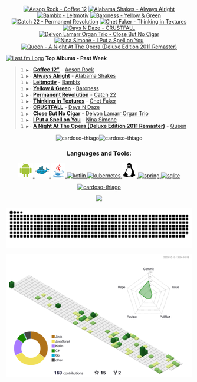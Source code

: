 <!-- lastfm -->
<p align="center"><a href="https://www.last.fm/music/Aesop+Rock/Coffee+12%22"><img src="https://lastfm.freetls.fastly.net/i/u/64s/ea13cdbf1dc44f29a509b7e92c034711.jpg" title="Aesop Rock - Coffee 12""></a> <a href="https://www.last.fm/music/Alabama+Shakes/Always+Alright"><img src="https://lastfm.freetls.fastly.net/i/u/64s/39bb1c50a03a679db897f18e674fe34e.jpg" title="Alabama Shakes - Always Alright"></a> <a href="https://www.last.fm/music/Bambix/Leitmotiv"><img src="https://lastfm.freetls.fastly.net/i/u/64s/27df840c29bffd7ed158f07929af052c.jpg" title="Bambix - Leitmotiv"></a> <a href="https://www.last.fm/music/Baroness/Yellow+&+Green"><img src="https://lastfm.freetls.fastly.net/i/u/64s/a0270bb85ce549649d99dcfaa6375030.png" title="Baroness - Yellow & Green"></a> <a href="https://www.last.fm/music/Catch+22/Permanent+Revolution"><img src="https://lastfm.freetls.fastly.net/i/u/64s/0f82491d2a9d48c38eed9125f2820a20.jpg" title="Catch 22 - Permanent Revolution"></a> <a href="https://www.last.fm/music/Chet+Faker/Thinking+in+Textures"><img src="https://lastfm.freetls.fastly.net/i/u/64s/48a8c26860c247fec72486df6277d17c.png" title="Chet Faker - Thinking in Textures"></a> <a href="https://www.last.fm/music/Days+N+Daze/CRUSTFALL"><img src="https://lastfm.freetls.fastly.net/i/u/64s/581d4400760d1a3730f6f4cf58b020e8.jpg" title="Days N Daze - CRUSTFALL"></a> <a href="https://www.last.fm/music/Delvon+Lamarr+Organ+Trio/Close+But+No+Cigar"><img src="https://lastfm.freetls.fastly.net/i/u/64s/0d89fede15888a6df150b6475b9be583.jpg" title="Delvon Lamarr Organ Trio - Close But No Cigar"></a> <a href="https://www.last.fm/music/Nina+Simone/I+Put+a+Spell+on+You"><img src="https://lastfm.freetls.fastly.net/i/u/64s/36ce8d02b77ef674d05fb4cca94a2706.jpg" title="Nina Simone - I Put a Spell on You"></a> <a href="https://www.last.fm/music/Queen/A+Night+At+The+Opera+(Deluxe+Edition+2011+Remaster)"><img src="https://lastfm.freetls.fastly.net/i/u/64s/35f52fbeaf9e4c2bccc09116b8777483.jpg" title="Queen - A Night At The Opera (Deluxe Edition 2011 Remaster)"></a> </p>

<!--START_LASTFM_ALBUMS:{"period": "7day", "rows": 10}-->
<a href="https://last.fm" target="_blank"><img src="https://user-images.githubusercontent.com/17434202/215290617-e793598d-d7c9-428f-9975-156db1ba89cc.svg" alt="Last.fm Logo" width="18" height="13"/></a> **Top Albums - Past Week**

> `1 ▶️` ∙ **[Coffee 12"](https://www.last.fm/music/Aesop+Rock/Coffee+12%22)** - [Aesop Rock](https://www.last.fm/music/Aesop+Rock)<br/>
> `1 ▶️` ∙ **[Always Alright](https://www.last.fm/music/Alabama+Shakes/Always+Alright)** - [Alabama Shakes](https://www.last.fm/music/Alabama+Shakes)<br/>
> `1 ▶️` ∙ **[Leitmotiv](https://www.last.fm/music/Bambix/Leitmotiv)** - [Bambix](https://www.last.fm/music/Bambix)<br/>
> `1 ▶️` ∙ **[Yellow & Green](https://www.last.fm/music/Baroness/Yellow+&+Green)** - [Baroness](https://www.last.fm/music/Baroness)<br/>
> `1 ▶️` ∙ **[Permanent Revolution](https://www.last.fm/music/Catch+22/Permanent+Revolution)** - [Catch 22](https://www.last.fm/music/Catch+22)<br/>
> `1 ▶️` ∙ **[Thinking in Textures](https://www.last.fm/music/Chet+Faker/Thinking+in+Textures)** - [Chet Faker](https://www.last.fm/music/Chet+Faker)<br/>
> `1 ▶️` ∙ **[CRUSTFALL](https://www.last.fm/music/Days+N+Daze/CRUSTFALL)** - [Days N Daze](https://www.last.fm/music/Days+N+Daze)<br/>
> `1 ▶️` ∙ **[Close But No Cigar](https://www.last.fm/music/Delvon+Lamarr+Organ+Trio/Close+But+No+Cigar)** - [Delvon Lamarr Organ Trio](https://www.last.fm/music/Delvon+Lamarr+Organ+Trio)<br/>
> `1 ▶️` ∙ **[I Put a Spell on You](https://www.last.fm/music/Nina+Simone/I+Put+a+Spell+on+You)** - [Nina Simone](https://www.last.fm/music/Nina+Simone)<br/>
> `1 ▶️` ∙ **[A Night At The Opera (Deluxe Edition 2011 Remaster)](https://www.last.fm/music/Queen/A+Night+At+The+Opera+(Deluxe+Edition+2011+Remaster))** - [Queen](https://www.last.fm/music/Queen)<br/>
<!--END_LASTFM_ALBUMS-->

<p align="center"><img align="center" src="https://github-readme-stats-nine-kohl.vercel.app/api?username=cardoso-thiago&show_icons=true&locale=en&theme=gotham&hide=issues,contribs" alt="cardoso-thiago" /><img align="center" src="https://github-readme-stats-nine-kohl.vercel.app/api/top-langs?username=cardoso-thiago&show_icons=true&locale=en&layout=compact&theme=gotham" alt="cardoso-thiago" /></p>

<h3 align="center">Languages and Tools:</h3>
<p align="center"> <a href="https://developer.android.com" target="_blank"> <img src="https://github.com/devicons/devicon/blob/master/icons/android/android-original.svg" alt="android" width="40" height="40"/> </a> <a href="https://www.docker.com/" target="_blank"> <img src="https://github.com/devicons/devicon/blob/master/icons/docker/docker-original.svg" alt="docker" width="40" height="40"/> </a> <a href="https://www.java.com" target="_blank"> <img src="https://github.com/devicons/devicon/blob/master/icons/java/java-original.svg" alt="java" width="40" height="40"/> </a> <a href="https://kotlinlang.org" target="_blank"> <img src="https://www.vectorlogo.zone/logos/kotlinlang/kotlinlang-icon.svg" alt="kotlin" width="40" height="40"/> </a> <a href="https://kubernetes.io" target="_blank"> <img src="https://www.vectorlogo.zone/logos/kubernetes/kubernetes-icon.svg" alt="kubernetes" width="40" height="40"/> </a> <a href="https://www.linux.org/" target="_blank"> <img src="https://github.com/devicons/devicon/blob/master/icons/linux/linux-plain.svg" alt="linux" width="40" height="40"/> </a> <a href="https://spring.io/" target="_blank"> <img src="https://www.vectorlogo.zone/logos/springio/springio-icon.svg" alt="spring" width="40" height="40"/> </a> <a href="https://www.sqlite.org/" target="_blank"> <img src="https://www.vectorlogo.zone/logos/sqlite/sqlite-icon.svg" alt="sqlite" width="40" height="40"/> </a> </p>

<p align="center"> <a href="https://github.com/ryo-ma/github-profile-trophy"><img src="https://github-profile-trophy.vercel.app/?username=cardoso-thiago&column=7" alt="cardoso-thiago" /></a> </p>

<!--START_SECTION:comicstrip-->
<p align="center">
 <a href="https://xkcd.com/">
 <img src="https://imgs.xkcd.com/comics/ravioli_shaped_objects.png" />
</a>
</p>
<!--END_SECTION:comicstrip-->

![](https://github.com/cardoso-thiago/cardoso-thiago/raw/output/github-snake.svg)

![](profile-3d-contrib/profile-green-animate.svg)
